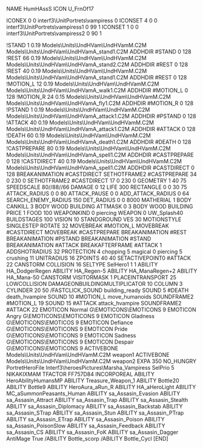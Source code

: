 NAME HumHAssS
ICON U_FrnOf17

ICONEX 0 0 interf3\UnitPortrets\vampiress 0
ICONSET 4 0 0 interf3\UnitPortrets\vampiress1 0 99 1
ICONSET 1 0 0 interf3\UnitPortrets\vampiress2 0 90 1

!STAND          1 0.19  Models\Units\UndHVam\UndHVamM.C2M Models\Units\UndHVam\UndHVamA_stand1.C2M
ADDHDIR #STAND 0 128
!REST           66 0.19 Models\Units\UndHVam\UndHVamM.C2M Models\Units\UndHVam\UndHVamA_stand2.C2M
ADDHDIR #REST 0 128
!REST           40 0.19 Models\Units\UndHVam\UndHVamM.C2M Models\Units\UndHVam\UndHVamA_stand1.C2M
ADDHDIR #REST 0 128
!MOTION_L       12 0.19 Models\Units\UndHVam\UndHVamM.C2M Models\Units\UndHVam\UndHVamA_walk1.C2M
ADDHDIR #MOTION_L 0 128
!MOTION_R      24 0.15  Models\Units\UndHVam\UndHVamM.C2M Models\Units\UndHVam\UndHVamA_fly1.C2M
ADDHDIR #MOTION_R 0 128
!PSTAND        1  0.19  Models\Units\UndHVam\UndHVamM.C2M Models\Units\UndHVam\UndHVamA_attack1.C2M
ADDHDIR #PSTAND 0 128 
!ATTACK         40 0.19 Models\Units\UndHVam\UndHVamM.C2M Models\Units\UndHVam\UndHVamA_attack1.C2M
ADDHDIR #ATTACK 0 128
!DEATH          60 0.19 Models\Units\UndHVam\UndHVamM.C2M Models\Units\UndHVam\UndHVamA_death1.C2M
ADDHDIR #DEATH 0 128
!CASTPREPARE   80  0.19 Models\Units\UndHVam\UndHVamM.C2M Models\Units\UndHVam\UndHVamA_spell1.C2M
ADDHDIR #CASTPREPARE 0 128
!CASTDIRECT    40  0.19 Models\Units\UndHVam\UndHVamM.C2M Models\Units\UndHVam\UndHVamA_spell1.C2M
ADDHDIR #CASTDIRECT 0 128
BREAKANIMATION #CASTDIRECT
SETHOTFRAME2 #CASTPREPARE 34 0 230 0
SETHOTFRAME2 #CASTDIRECT 17 0 230 0
GEOMETRY 1 40 75
SPEEDSCALE 80//88//66
DAMAGE   0 12
LIFE     300
RECTANGLE 0 0 30 75
ATTACK_RADIUS 0 0 80
ATTACK_PAUSE 0 0
ADD_ATTACK_RADIUS 0 64
SEARCH_ENEMY_RADIUS 150
DET_RADIUS 0 0 8000
MATHERIAL 1 BODY
CANKILL 3 BODY WOOD BUILDING
ATTMASK 0 3 BODY WOOD BUILDING
PRICE 1 FOOD 100
WEAPONKIND 0 piercing
WEAPON 0 UW_Splash40
BUILDSTAGES 100
VISION 10
STANDGROUND
VES 30
MOTIONSTYLE SINGLESTEP
ROTATE 32
MOVEBREAK #MOTION_L
MOVEBREAK #CASTDIRECT
MOVEBREAK #CASTPREPARE
BREAKANIMATION #REST
BREAKANIMATION #PSTAND
BREAKANIMATION #STAND
BREAKANIMATION #ATTACK
BREAKAFTERFRAME #ATTACK 1
ADDSHOTRADIUS 32
PROTECTION 4 chopping 5 magical 0 piercing 5 crushing 11
UNITRADIUS 16
ZPOINTS 40 40
SETACTIVEPOINT0 #ATTACK 22
CANSTORM
COLLISION 16
SELTYPE SelHero1 1 1
ABILITY HA_DodgerRegen
ABILITY HA_Regen-5
ABILITY HA_ManaRegen+2
ABILITY HA_Mana-50
CANSTORM
VISITORMASK 1
PLACEINTRANSPORT 25
LOWCOLLISION
DAMAGEONBUILDINGMULTIPLICATOR 10
COLUMN 3
CYLINDER 20 50
/FASTCLICK_SOUND building_ready
SOUND 5 #DEATH death_hvampire
SOUND 10 #MOTION_L move_humanoids
SOUNDFRAME2 #MOTION_L 19
SOUND 15 #ATTACK attack_hvampire
SOUNDFRAME2 #ATTACK 22
EMOTICON Normal G\EMOTICONS\EMOTICONS 9
EMOTICON Angry G\EMOTICONS\EMOTICONS 9
EMOTICON Gladness G\EMOTICONS\EMOTICOS 9
EMOTICON Defiance G\EMOTICONS\EMOTICONS 9
EMOTICON Pride G\EMOTICONS\EMOTICONS 9
EMOTICON Sadness G\EMOTICONS\EMOTICONS 9
EMOTICON Despair G\EMOTICONS\EMOTICONS 9
ACTIVEBONE Models\Units\UndHVam\UndHVamM.C2M weapon1
ACTIVEBONE Models\Units\UndHVam\UndHVamM.C2M weapon2
EXPA 350
NO_HUNGRY
PortretHeroFile Interf3\heroesPictures\Marsha_Vampiress
SelPrio 5
NIKAKIXMAM
TFACTOR FF757D84
INCORPOREAL
ABILITY HeroAbilityHumansMP
ABILITY Treasure_Weapon_1
ABILITY Bottle20
ABILITY Bottle9
ABILITY HeroAura_aRun_R
ABILITY HA_aHeroLight
ABILITY MC_aSummonPeasants_Human
ABILITY sa_Assasin_Evasion
ABILITY sa_Assasin_Attract
ABILITY sa_Assasin_Trap
ABILITY sa_Assasin_Stealth
ABILITY sa_Assasin_Diplomacy
ABILITY sa_Assasin_Backstab
ABILITY sa_Assasin_STrap
ABILITY sa_Assasin_Stun
ABILITY sa_Assasin_PTrap
ABILITY sa_Assasin_ETrap
ABILITY sa_Assasin_Poison
ABILITY sa_Assasin_PoisonSlow
ABILITY sa_Assasin_Feedback
ABILITY sa_Assasin_CS
ABILITY sa_Assasin_FoK
ABILITY sa_Assasin_Dagger
AntiMage True
/ABILITY Bottle_scorp
/ABILITY Bottle_Cycl
[END]
